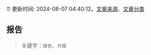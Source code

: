 :alarm_clock: 更新时间: 2024-08-07 04:40:12。[文章来源](/README.md)、[文章分类](/TAGS.md)

## 报告


> 关键字：`报告`、`月报`



